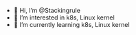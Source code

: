 - 👋 Hi, I’m @Stackingrule
- 👀 I’m interested in k8s, Linux kernel
- 🌱 I’m currently learning k8s, Linux kernel
<!---
- 💞️ I’m looking to collaborate on ...
- 📫 How to reach me ...
--->
<!---
Stackingrule/Stackingrule is a ✨ special ✨ repository because its `README.md` (this file) appears on your GitHub profile.
You can click the Preview link to take a look at your changes.
--->
